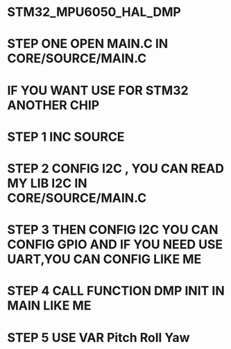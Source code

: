 # STM32_MPU6050_HAL_DMP

# STEP ONE OPEN MAIN.C IN CORE/SOURCE/MAIN.C

# IF YOU WANT USE FOR STM32 ANOTHER CHIP 

# STEP 1 INC SOURCE 
# STEP 2 CONFIG I2C , YOU CAN READ MY LIB I2C IN CORE/SOURCE/MAIN.C
# STEP 3 THEN CONFIG I2C YOU CAN CONFIG GPIO AND IF YOU NEED USE UART,YOU CAN CONFIG LIKE ME
# STEP 4 CALL FUNCTION DMP INIT IN MAIN LIKE ME
# STEP 5 USE VAR Pitch Roll Yaw

